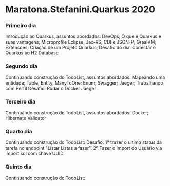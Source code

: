 # Maratona.Stefanini.Quarkus 2020

<h3>Primeiro dia</h3>
Introdução ao Quarkus, assuntos abordados:
DevOps;
O que é Quarkus e suas vantagens;
Microprofile Eclipse, Jax-RS, CDI e JSON-P;
GraalVM;
Extensões;
Criação de um Projeto Quarkus;
Desafio do dia: Conectar o Quarkus ao H2 Database

<h3>Segundo dia</h3>
Continuando construção do TodoList, assuntos abordados: 
Mapeando uma entidade;
Table, Entity, ManyToOne;
Enum;
Swagger;
Jaeger;
Trabalhando com Perfil
Desafio:  Rodar o Docker Jaeger

<h3>Terceiro dia</h3>
Continuando construção do TodoList, assuntos abordados: 
Docker;
Hibernate Validator


<h3>Quarto dia</h3>
Continuando construção do TodoList: 
Desafio: 1º trazer o ultimo status da tarefa no endpoint "Listar Listas a fazer".
2º Fazer o Import do Usuário via import.sql com chave UUID.

<h3>Quinto dia</h3>
Continuando construção do TodoList: 
